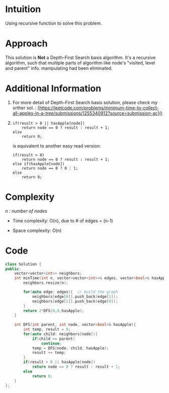 # Intuition
<!-- Describe your first thoughts on how to solve this problem. -->
Using recursive function to solve this problem.

# Approach
<!-- Describe your approach to solving the problem. -->
This solution is **Not** a Depth-First Search basis algorithm.
It's a recursive algorithm, such that multiple parts of algorithm like node's "visited, level and parent" info. manipulating had been eliminated.

# Additional Information
1. For more detail of Depth-First Search basis solution, please check my orther sol. : [https://leetcode.com/problems/minimum-time-to-collect-all-apples-in-a-tree/submissions/1255340912?source=submission-ac]()
2. 
    ```
    if(result > 0 || hasApple[node])
        return node == 0 ? result : result + 1;
    else
        return 0;
    ```
    is equivalent to another easy read version:
    ```
    if(result > 0)
        return node == 0 ? result : result + 1;
    else if(hasApple[node])
        return node == 0 ? 0 : 1;
    else
        return 0;
    ```

# Complexity
*n : number of nodes*
- Time complexity: O(n), due to # of edges = (n-1)
<!-- Add your time complexity here, e.g. $$O(n)$$ -->

- Space complexity: O(n)
<!-- Add your space complexity here, e.g. $$O(n)$$ -->

# Code
```cpp
class Solution {
public:
    vector<vector<int>> neighbors;
    int minTime(int n, vector<vector<int>>& edges, vector<bool>& hasApple) {
        neighbors.resize(n);

        for(auto edge: edges){  // build the graph
            neighbors[edge[0]].push_back(edge[1]);
            neighbors[edge[1]].push_back(edge[0]);
        }
        return 2*DFS(0,0,hasApple);
    }
    
    int DFS(int parent, int node, vector<bool>& hasApple){
        int temp, result = 0;
        for(auto child: neighbors[node]){
            if(child == parent)
                continue;
            temp = DFS(node, child, hasApple);
            result += temp;
        }
        if(result > 0 || hasApple[node])
            return node == 0 ? result : result + 1;
        else
            return 0;
    }
};
```
